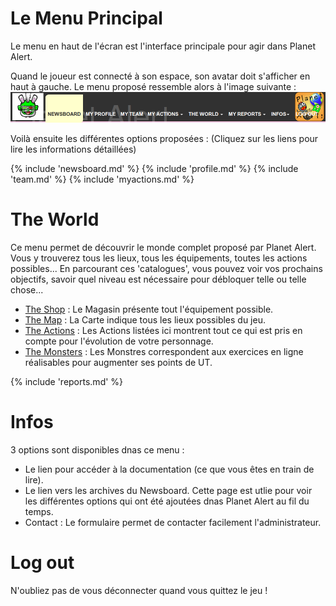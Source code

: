 # Le Menu Principal

Le menu en haut de l'écran est l'interface principale pour agir dans Planet Alert.

Quand le joueur est connecté à son espace, son avatar doit s'afficher en haut à gauche. Le menu proposé ressemble alors à l'image suivante : ![Image Menu](img/menu.png)

Voilà ensuite les différentes options proposées : (Cliquez sur les liens pour lire les informations détaillées)

{% include 'newsboard.md' %}
{% include 'profile.md' %}
{% include 'team.md' %}
{% include 'myactions.md' %}

# The World

Ce menu permet de découvrir le monde complet proposé par Planet Alert. Vous y trouverez tous les lieux, tous les équipements, toutes les actions possibles... En parcourant ces 'catalogues', vous pouvez voir vos prochains objectifs, savoir quel niveau est nécessaire pour débloquer telle ou telle chose...

* [The Shop](equipment.md) : Le Magasin présente tout l'équipement possible.
* [The Map](map.md) : La Carte indique tous les lieux possibles du jeu.
* [The Actions](actions.md) : Les Actions listées ici montrent tout ce qui est pris en compte pour l'évolution de votre personnage.
* [The Monsters](monsters.md) : Les Monstres correspondent aux exercices en ligne réalisables pour augmenter ses points de UT.


{% include 'reports.md' %}


# Infos

3 options sont disponibles dnas ce menu : 
- Le lien pour accéder à la documentation (ce que vous êtes en train de lire).
- Le lien vers les archives du Newsboard. Cette page est utlie pour voir les différentes options qui ont été ajoutées dnas Planet Alert au fil du temps.
- Contact : Le formulaire permet de contacter facilement l'administrateur.

# Log out

N'oubliez pas de vous déconnecter quand vous quittez le jeu !
